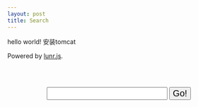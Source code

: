 ```yaml
---
layout: post
title: Search
---
```




hello world!
安装tomcat





Powered by <a href="#">lunr.js</a>.

<br/>&nbsp;
<form action="get" id="site_search">
<center>
  <input style="font-size:20px;" type="text" id="search_box">
  <input style="font-size:20px;" type="submit" value="Go!">
</center>
</form>
<br/>&nbsp;
<br/>&nbsp;

<ul id="search_results"></ul>

<script src="{{ static_path }}/js/lunr.min.js"></script>
<script src="{{ static_path }}/js/jquery-1.8.0.min.js"></script>
<script src="{{ static_path }}/js/search.js"></script>